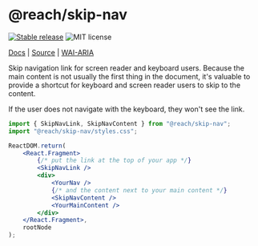# @reach/skip-nav

[![Stable release](https://img.shields.io/npm/v/@reach/skip-nav.svg)](https://npm.im/@reach/skip-nav) ![MIT license](https://badgen.now.sh/badge/license/MIT)

[Docs](https://reach.tech/skip-nav) | [Source](https://github.com/reach/reach-ui/tree/main/packages/skip-nav) | [WAI-ARIA](https://webaim.org/techniques/skipnav/)

Skip navigation link for screen reader and keyboard users. Because the main content is not usually the first thing in the document, it's valuable to provide a shortcut for keyboard and screen reader users to skip to the content.

If the user does not navigate with the keyboard, they won't see the link.

```jsx
import { SkipNavLink, SkipNavContent } from "@reach/skip-nav";
import "@reach/skip-nav/styles.css";

ReactDOM.return(
	<React.Fragment>
		{/* put the link at the top of your app */}
		<SkipNavLink />
		<div>
			<YourNav />
			{/* and the content next to your main content */}
			<SkipNavContent />
			<YourMainContent />
		</div>
	</React.Fragment>,
	rootNode
);
```
